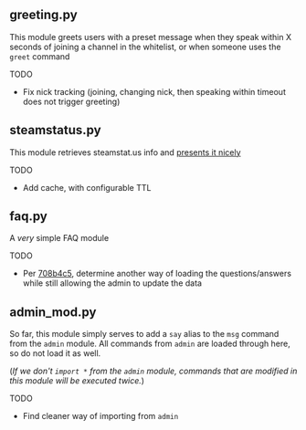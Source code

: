 ## greeting.py ##
This module greets users with a preset message when they speak within X seconds of joining a channel in the whitelist, or when someone uses the `greet` command

TODO
* Fix nick tracking (joining, changing nick, then speaking within timeout does not trigger greeting)


## steamstatus.py ##
This module retrieves steamstat.us info and [presents it nicely](https://imgur.com/a/TKnsRLM)

TODO
* Add cache, with configurable TTL

## faq.py ##
A *very* simple FAQ module 

TODO
* Per [708b4c5](https://github.com/squigglezworth/sopel-modules/commit/708b4c5cbc15fb2f9caec23e99ccc12b976d5c6e), determine another way of loading the questions/answers while still allowing the admin to update the data

## admin_mod.py ##
So far, this module simply serves to add a `say` alias to the `msg` command from the `admin` module. All commands from `admin` are loaded through here, so do not load it as well. 

(*If we don't `import *` from the `admin` module, commands that are modified in this module will be executed twice.*)

TODO 

* Find cleaner way of importing from `admin`
